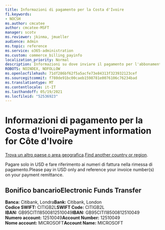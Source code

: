 ```yaml
---
title: Informazioni di pagamento per la Costa d'Ivoire
f1.keywords:
- NOCSH
ms.author: cmcatee
author: cmcatee-MSFT
manager: scotv
ms.reviewer: jkinma, jmueller
audience: Admin
ms.topic: reference
ms.service: o365-administration
ms.custom: commerce_billing_payinfo
localization_priority: Normal
description: Informazioni su dove inviare il pagamento per l'abbonamento.
ROBOTS: NOINDEX, NOFOLLOW
ms.openlocfilehash: 71df286bf62f5a5acfe73e84313f323932123cef
ms.sourcegitcommit: f780de91bc00caeb1598781e0076106c76234bad
ms.translationtype: MT
ms.contentlocale: it-IT
ms.lasthandoff: 05/19/2021
ms.locfileid: "52536923"
---
```

# <a name="payment-information-for-cte-divoire"></a><span data-ttu-id="8b5fa-103">Informazioni di pagamento per la Costa d'Ivoire</span><span class="sxs-lookup"><span data-stu-id="8b5fa-103">Payment information for Côte d'Ivoire</span></span>

<span data-ttu-id="8b5fa-104">[Trova un altro paese o area geografica](../billing-and-payments/pay-for-your-subscription.md).</span><span class="sxs-lookup"><span data-stu-id="8b5fa-104">[Find another country or region](../billing-and-payments/pay-for-your-subscription.md).</span></span>

<span data-ttu-id="8b5fa-105">Pagare solo in USD e fare riferimento ai numeri di fattura nella rimessa di pagamento.</span><span class="sxs-lookup"><span data-stu-id="8b5fa-105">Please pay in USD only and reference your invoice number(s) on your payment remittance.</span></span>

## <a name="electronic-funds-transfer"></a><span data-ttu-id="8b5fa-106">Bonifico bancario</span><span class="sxs-lookup"><span data-stu-id="8b5fa-106">Electronic Funds Transfer</span></span>

<span data-ttu-id="8b5fa-107">**Banca:** Citibank, Londra</span><span class="sxs-lookup"><span data-stu-id="8b5fa-107">**Bank:** Citibank, London</span></span>  
<span data-ttu-id="8b5fa-108">**Codice SWIFT:** CITIGB2L</span><span class="sxs-lookup"><span data-stu-id="8b5fa-108">**SWIFT Code:** CITIGB2L</span></span>  
<span data-ttu-id="8b5fa-109">**IBAN:** GB95CITI18500812510049</span><span class="sxs-lookup"><span data-stu-id="8b5fa-109">**IBAN:** GB95CITI18500812510049</span></span>  
<span data-ttu-id="8b5fa-110">**Numero account:** 12510049</span><span class="sxs-lookup"><span data-stu-id="8b5fa-110">**Account Number:** 12510049</span></span>  
<span data-ttu-id="8b5fa-111">**Nome account:** MICROSOFT</span><span class="sxs-lookup"><span data-stu-id="8b5fa-111">**Account Name:** MICROSOFT</span></span>

